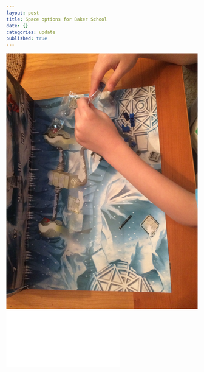 ```yaml
---
layout: post
title: Space options for Baker School
date: {}
categories: update
published: true
---
```


![asdf](/_posts/advent-unwrap.jpg)
![Test PDF -- Link to existing file](/http://driscollaction.com/wp-content/uploads/2013/11/Brookine-schools-considering-land-buy-for-ninth-K-8-school.pdf)

